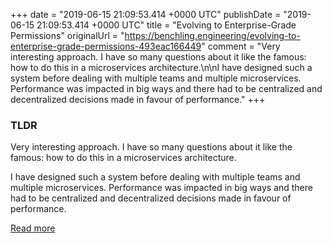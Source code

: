+++
date = "2019-06-15 21:09:53.414 +0000 UTC"
publishDate = "2019-06-15 21:09:53.414 +0000 UTC"
title = "Evolving to Enterprise-Grade Permissions"
originalUrl = "https://benchling.engineering/evolving-to-enterprise-grade-permissions-493eac166449"
comment = "Very interesting approach. I have so many questions about it like the famous: how to do this in a microservices architecture.\n\nI have designed such a system before dealing with multiple teams and multiple microservices. Performance was impacted in big ways and there had to be centralized and decentralized decisions made in favour of performance."
+++

### TLDR

Very interesting approach. I have so many questions about it like the famous: how to do this in a microservices architecture.

I have designed such a system before dealing with multiple teams and multiple microservices. Performance was impacted in big ways and there had to be centralized and decentralized decisions made in favour of performance.

[Read more](https://benchling.engineering/evolving-to-enterprise-grade-permissions-493eac166449)
